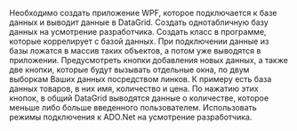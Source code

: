 Необходимо создать приложение WPF, которое подключается к базе данных и выводит данные в DataGrid.
Создать однотабличную базу данных на усмотрение разработчика. Создать класс в программе, которые коррелирует с базой данных. При подключении данные из базы ложатся в массив таких объектов, а потом уже выводятся в приложении. Предусмотреть кнопки добавления новых данных, а также две кнопки, которые будут вызывать отдельные окна, по двум выборкам Ваших данных посредством линков. 
К примеру есть база данных товаров, в них имя, количество и цена. По нажатию этих кнопок, в общий DataGrid выводятся данные о количестве, которое меньше либо больше введенного пользователем. Использовать режимы подключения к ADO.Net на усмотрение разработчика.